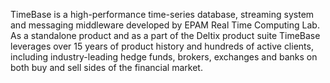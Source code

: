 TimeBase is a high-performance time-series database, streaming system and messaging middleware developed by EPAM Real Time Computing Lab. As a standalone product and as a part of the Deltix product suite TimeBase leverages over 15 years of product history and hundreds of active clients, including industry-leading hedge funds, brokers, exchanges and banks on both buy and sell sides of the financial market.